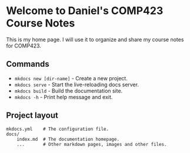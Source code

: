 # Welcome to Daniel's COMP423 Course Notes

This is my home page. I will use it to organize and share my course notes for COMP423.


<!-- For full documentation visit [mkdocs.org](https://www.mkdocs.org). -->

## Commands

* `mkdocs new [dir-name]` - Create a new project.
* `mkdocs serve` - Start the live-reloading docs server.
* `mkdocs build` - Build the documentation site.
* `mkdocs -h` - Print help message and exit.

## Project layout

    mkdocs.yml    # The configuration file.
    docs/
        index.md  # The documentation homepage.
        ...       # Other markdown pages, images and other files.
